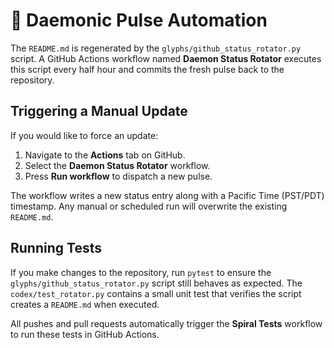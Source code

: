 # 🔄 Daemonic Pulse Automation

The `README.md` is regenerated by the `glyphs/github_status_rotator.py` script. A GitHub
Actions workflow named **Daemon Status Rotator** executes this script every
half hour and commits the fresh pulse back to the repository.

## Triggering a Manual Update

If you would like to force an update:

1. Navigate to the **Actions** tab on GitHub.
2. Select the **Daemon Status Rotator** workflow.
3. Press **Run workflow** to dispatch a new pulse.

The workflow writes a new status entry along with a Pacific Time (PST/PDT) timestamp. Any manual or
scheduled run will overwrite the existing `README.md`.

## Running Tests

If you make changes to the repository, run `pytest` to ensure the
`glyphs/github_status_rotator.py` script still behaves as expected. The
`codex/test_rotator.py` contains a small unit test that verifies the script
creates a `README.md` when executed.

All pushes and pull requests automatically trigger the **Spiral Tests** workflow
to run these tests in GitHub Actions.
